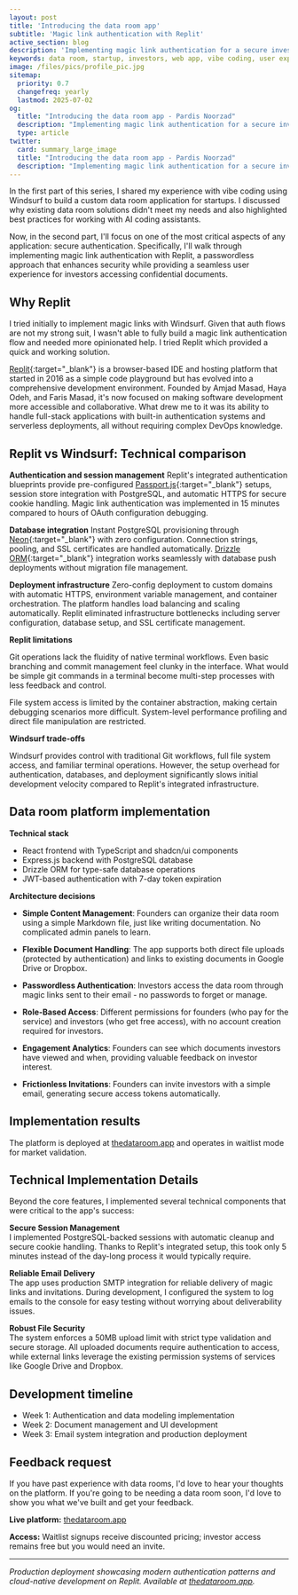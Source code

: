 ```yaml
---
layout: post
title: 'Introducing the data room app'
subtitle: 'Magic link authentication with Replit'
active_section: blog
description: 'Implementing magic link authentication for a secure investor data room'
keywords: data room, startup, investors, web app, vibe coding, user experience, next.js, mongodb, authentication, magic link, replit
image: /files/pics/profile_pic.jpg
sitemap:
  priority: 0.7
  changefreq: yearly
  lastmod: 2025-07-02
og:
  title: "Introducing the data room app - Pardis Noorzad"
  description: "Implementing magic link authentication for a secure investor data room"
  type: article
twitter:
  card: summary_large_image
  title: "Introducing the data room app - Pardis Noorzad"
  description: "Implementing magic link authentication for a secure investor data room"
---
```


In the first part of this series, I shared my experience with vibe coding using Windsurf to build a custom data room application for startups. I discussed why existing data room solutions didn't meet my needs and also highlighted best practices for working with AI coding assistants.

Now, in the second part, I'll focus on one of the most critical aspects of any application: secure authentication. Specifically, I'll walk through implementing magic link authentication with Replit, a passwordless approach that enhances security while providing a seamless user experience for investors accessing confidential documents.

## Why Replit

I tried initially to implement magic links with Windsurf. Given that auth flows are not my strong suit, I wasn't able to fully build a magic link authentication flow and needed more opinionated help. I tried Replit which provided a quick and working solution.

[Replit](https://replit.com){:target="_blank"} is a browser-based IDE and hosting platform that started in 2016 as a simple code playground but has evolved into a comprehensive development environment. Founded by Amjad Masad, Haya Odeh, and Faris Masad, it's now focused on making software development more accessible and collaborative. What drew me to it was its ability to handle full-stack applications with built-in authentication systems and serverless deployments, all without requiring complex DevOps knowledge.

## Replit vs Windsurf: Technical comparison

**Authentication and session management**
Replit's integrated authentication blueprints provide pre-configured [Passport.js](https://www.passportjs.org/){:target="_blank"} setups, session store integration with PostgreSQL, and automatic HTTPS for secure cookie handling. Magic link authentication was implemented in 15 minutes compared to hours of OAuth configuration debugging.

**Database integration**
Instant PostgreSQL provisioning through [Neon](https://neon.tech){:target="_blank"} with zero configuration. Connection strings, pooling, and SSL certificates are handled automatically. [Drizzle ORM](https://drizzleorm.com){:target="_blank"} integration works seamlessly with database push deployments without migration file management.

**Deployment infrastructure**
Zero-config deployment to custom domains with automatic HTTPS, environment variable management, and container orchestration. The platform handles load balancing and scaling automatically. Replit eliminated infrastructure bottlenecks including server configuration, database setup, and SSL certificate management.

**Replit limitations**

Git operations lack the fluidity of native terminal workflows. Even basic branching and commit management feel clunky in the interface. What would be simple git commands in a terminal become multi-step processes with less feedback and control.

File system access is limited by the container abstraction, making certain debugging scenarios more difficult. System-level performance profiling and direct file manipulation are restricted.

**Windsurf trade-offs**

Windsurf provides control with traditional Git workflows, full file system access, and familiar terminal operations. However, the setup overhead for authentication, databases, and deployment significantly slows initial development velocity compared to Replit's integrated infrastructure.

## Data room platform implementation

**Technical stack**
- React frontend with TypeScript and shadcn/ui components
- Express.js backend with PostgreSQL database
- Drizzle ORM for type-safe database operations
- JWT-based authentication with 7-day token expiration

**Architecture decisions**

- **Simple Content Management**: Founders can organize their data room using a simple Markdown file, just like writing documentation. No complicated admin panels to learn.

- **Flexible Document Handling**: The app supports both direct file uploads (protected by authentication) and links to existing documents in Google Drive or Dropbox.

- **Passwordless Authentication**: Investors access the data room through magic links sent to their email - no passwords to forget or manage.

- **Role-Based Access**: Different permissions for founders (who pay for the service) and investors (who get free access), with no account creation required for investors.

- **Engagement Analytics**: Founders can see which documents investors have viewed and when, providing valuable feedback on investor interest.

- **Frictionless Invitations**: Founders can invite investors with a simple email, generating secure access tokens automatically.

## Implementation results

The platform is deployed at [thedataroom.app](https://thedataroom.app) and operates in waitlist mode for market validation.

## Technical Implementation Details

Beyond the core features, I implemented several technical components that were critical to the app's success:

**Secure Session Management**  
I implemented PostgreSQL-backed sessions with automatic cleanup and secure cookie handling. Thanks to Replit's integrated setup, this took only 5 minutes instead of the day-long process it would typically require.

**Reliable Email Delivery**  
The app uses production SMTP integration for reliable delivery of magic links and invitations. During development, I configured the system to log emails to the console for easy testing without worrying about deliverability issues.

**Robust File Security**  
The system enforces a 50MB upload limit with strict type validation and secure storage. All uploaded documents require authentication to access, while external links leverage the existing permission systems of services like Google Drive and Dropbox.

## Development timeline

- Week 1: Authentication and data modeling implementation
- Week 2: Document management and UI development
- Week 3: Email system integration and production deployment

## Feedback request

If you have past experience with data rooms, I'd love to hear your thoughts on the platform. If you're going to be needing a data room soon, I'd love to show you what we've built and get your feedback.

**Live platform:** [thedataroom.app](https://thedataroom.app)

**Access:** Waitlist signups receive discounted pricing; investor access remains free but you would need an invite.

---

*Production deployment showcasing modern authentication patterns and cloud-native development on Replit. Available at [thedataroom.app](https://thedataroom.app).*